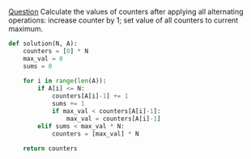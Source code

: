[Question](https://app.codility.com/programmers/lessons/4-counting_elements/max_counters/)
Calculate the values of counters after applying all alternating operations: increase counter by 1; set value of all counters to current maximum.
```python
def solution(N, A):
    counters = [0] * N
    max_val = 0
    sums = 0
    
    for i in range(len(A)):
        if A[i] <= N:
            counters[A[i]-1] += 1
            sums += 1
            if max_val < counters[A[i]-1]:
                max_val = counters[A[i]-1]
        elif sums < max_val * N:
            counters = [max_val] * N
            
    return counters
```